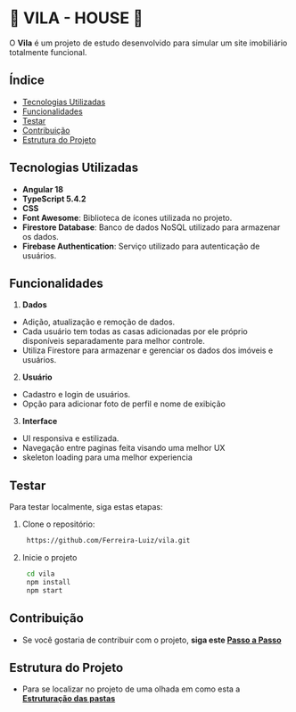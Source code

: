 # 🏡 VILA - HOUSE 🏡

O **Vila** é um projeto de estudo desenvolvido para simular um site imobiliário totalmente funcional.

## Índice

- [Tecnologias Utilizadas](#tecnologias-utilizadas)
- [Funcionalidades](#funcionalidades)
- [Testar](#testar)
- [Contribuição](#contribuição)
- [Estrutura do Projeto](#estrutura-do-projeto)

## Tecnologias Utilizadas

- **Angular 18**
- **TypeScript 5.4.2**
- **CSS**
- **Font Awesome**: Biblioteca de ícones utilizada no projeto.
- **Firestore Database**: Banco de dados NoSQL utilizado para armazenar os dados.
- **Firebase Authentication**: Serviço utilizado para autenticação de usuários.


## Funcionalidades

1. **Dados**
- Adição, atualização e remoção de dados.
- Cada usuário tem todas as casas adicionadas por ele próprio disponíveis separadamente para melhor controle.
- Utiliza Firestore para armazenar e gerenciar os dados dos imóveis e usuários.

2. **Usuário**
- Cadastro e login de usuários.
- Opção para adicionar foto de perfil e nome de exibição

3. **Interface**
- UI responsiva e estilizada.
- Navegação entre paginas feita visando uma melhor UX
- skeleton loading para uma melhor experiencia


## Testar 

Para testar localmente, siga estas etapas:

1. Clone o repositório:

   ```bash
    https://github.com/Ferreira-Luiz/vila.git
    ```
2. Inicie o projeto

   ```bash
    cd vila
    npm install
    npm start
    ```

## Contribuição
- Se você gostaria de contribuir com o projeto, **siga este [Passo a Passo](docs/Contributing.md)**

## Estrutura do Projeto
- Para se localizar no projeto de uma olhada em como esta a **[Estruturação das pastas](docs/Structure.md)**





